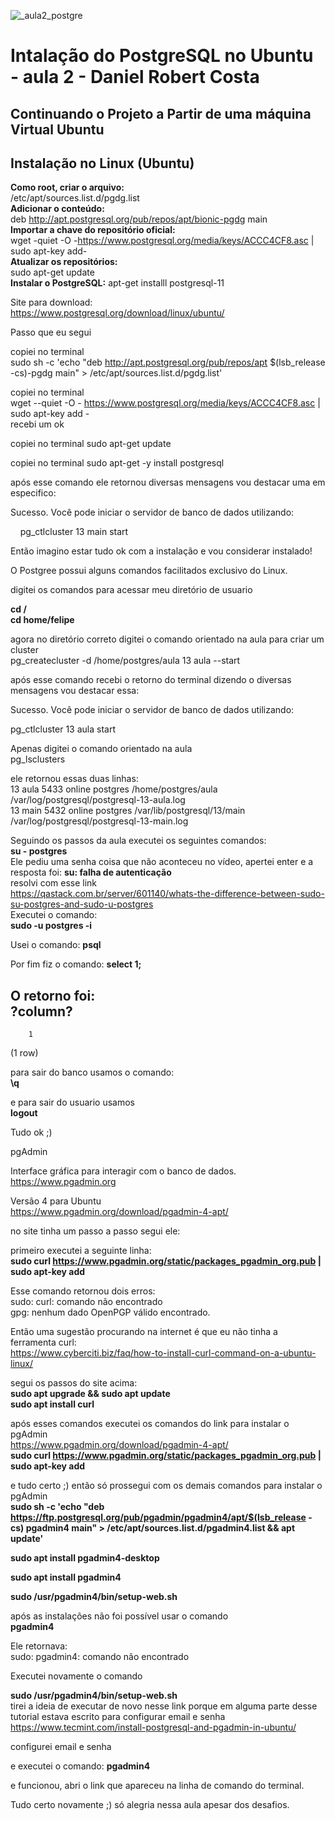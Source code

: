 ![_aula2_postgre](https://user-images.githubusercontent.com/86016603/122281878-2930b500-cec1-11eb-955f-74b83ec67e48.png)
# Intalação do PostgreSQL no Ubuntu - aula 2 - Daniel Robert Costa

## Continuando o Projeto a Partir de uma máquina Virtual Ubuntu

## Instalação no Linux (Ubuntu)

**Como root, criar o arquivo:** </br>
/etc/apt/sources.list.d/pgdg.list </br>
**Adicionar o conteúdo:** </br>
deb http://apt.postgresql.org/pub/repos/apt/bionic-pgdg main </br>
**Importar a chave do repositório oficial:** </br>
wget -quiet -O -https://www.postgresql.org/media/keys/ACCC4CF8.asc | sudo apt-key add- </br>
**Atualizar os repositórios:** </br>
sudo apt-get update </br>
**Instalar o PostgreSQL:**
apt-get installl postgresql-11

Site para download: </br>
https://www.postgresql.org/download/linux/ubuntu/

Passo que eu segui 

copiei no terminal </br>
sudo sh -c 'echo "deb http://apt.postgresql.org/pub/repos/apt $(lsb_release -cs)-pgdg main" > /etc/apt/sources.list.d/pgdg.list'

copiei no terminal </br>
wget --quiet -O - https://www.postgresql.org/media/keys/ACCC4CF8.asc | sudo apt-key add - </br>
recebi um ok 

copiei no terminal
sudo apt-get update

copiei no terminal
sudo apt-get -y install postgresql

após esse comando ele retornou diversas mensagens vou destacar uma em especifico: </br>

Sucesso. Você pode iniciar o servidor de banco de dados utilizando: 

&nbsp;&nbsp;&nbsp;&nbsp;pg_ctlcluster 13 main start

Então imagino estar tudo ok com a instalação e vou considerar instalado!

O Postgree possui alguns comandos facilitados exclusivo do Linux.

digitei os comandos para acessar meu diretório de usuario

**cd /** </br>
**cd home/felipe**

agora no diretório correto digitei o comando orientado na aula para criar um cluster </br>
pg_createcluster -d /home/postgres/aula 13 aula --start

após esse comando recebi o retorno do terminal dizendo o diversas mensagens vou destacar essa:

Sucesso. Você pode iniciar o servidor de banco de dados utilizando:

  pg_ctlcluster 13 aula start
  
Apenas digitei o comando orientado na aula </br>
pg_lsclusters

ele retornou essas duas linhas: </br>
13  aula    5433 online postgres /home/postgres/aula         /var/log/postgresql/postgresql-13-aula.log </br>
13  main    5432 online postgres /var/lib/postgresql/13/main /var/log/postgresql/postgresql-13-main.log

Seguindo os passos da aula executei os seguintes comandos: </br>
**su - postgres** </br>
Ele pediu uma senha coisa que não aconteceu no vídeo, apertei enter e a resposta foi: **su: falha de autenticação** </br>
resolvi com esse link </br>
https://qastack.com.br/server/601140/whats-the-difference-between-sudo-su-postgres-and-sudo-u-postgres </br>
Executei o comando: </br>
**sudo -u postgres -i**

Usei o comando:
**psql** </br>

Por fim fiz o comando:
**select 1;**

O retorno foi: </br>
?column? 
----------
        1
(1 row)

para sair do banco usamos o comando: </br>
**\q**

e para sair do usuario usamos </br>
**logout**

Tudo ok ;)

pgAdmin

Interface gráfica para interagir com o banco de dados. </br>
https://www.pgadmin.org

Versão 4 para Ubuntu </br>
https://www.pgadmin.org/download/pgadmin-4-apt/

no site tinha um passo a passo segui ele:

primeiro executei a seguinte linha: </br>
**sudo curl https://www.pgadmin.org/static/packages_pgadmin_org.pub | sudo apt-key add**

Esse comando retornou dois erros: </br>
sudo: curl: comando não encontrado </br>
gpg: nenhum dado OpenPGP válido encontrado.

Então uma sugestão procurando na internet é que eu não tinha a ferramenta curl: </br>
https://www.cyberciti.biz/faq/how-to-install-curl-command-on-a-ubuntu-linux/

segui os passos do site acima: </br>
**sudo apt upgrade && sudo apt update** </br>
**sudo apt install curl**

após esses comandos executei os comandos do link para instalar o pgAdmin </br>
https://www.pgadmin.org/download/pgadmin-4-apt/ </br>
**sudo curl https://www.pgadmin.org/static/packages_pgadmin_org.pub | sudo apt-key add**

e tudo certo ;) então só prossegui com os demais comandos para instalar o pgAdmin </br>
**sudo sh -c 'echo "deb https://ftp.postgresql.org/pub/pgadmin/pgadmin4/apt/$(lsb_release -cs) pgadmin4 main" > /etc/apt/sources.list.d/pgadmin4.list && apt update'**

**sudo apt install pgadmin4-desktop**

**sudo apt install pgadmin4**

**sudo /usr/pgadmin4/bin/setup-web.sh**

após as instalações não foi possível usar o comando </br>
**pgadmin4**

Ele retornava: </br>
sudo: pgadmin4: comando não encontrado

Executei novamente o comando

**sudo /usr/pgadmin4/bin/setup-web.sh** </br>
tirei a ideia de executar de novo nesse link porque em alguma parte desse tutorial estava escrito para configurar email e senha </br>
https://www.tecmint.com/install-postgresql-and-pgadmin-in-ubuntu/

configurei email e senha

e executei o comando:
**pgadmin4**

e funcionou, abri o link que apareceu na linha de comando do terminal.

Tudo certo novamente ;) só alegria nessa aula apesar dos desafios.
